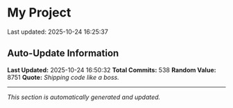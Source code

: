 # My Project


Last updated: 2025-10-24 16:25:37

































































































































































































































































































































































































































































































































































































































































































































































































































































































































































## Auto-Update Information

**Last Updated:** 2025-10-24 16:50:32
**Total Commits:** 538
**Random Value:** 8751
**Quote:** _Shipping code like a boss._

---
_This section is automatically generated and updated._